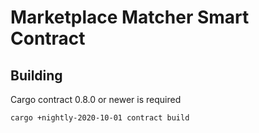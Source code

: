 # Marketplace Matcher Smart Contract

## Building

Cargo contract 0.8.0 or newer is required

```
cargo +nightly-2020-10-01 contract build
```
